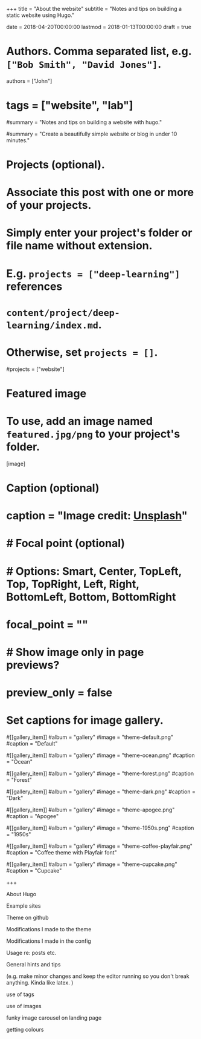 +++
title = "About the website"
subtitle = "Notes and tips on building a static website using Hugo."

date = 2018-04-20T00:00:00
lastmod = 2018-01-13T00:00:00
draft = true

# Authors. Comma separated list, e.g. `["Bob Smith", "David Jones"]`.
authors = ["John"]

# tags = ["website", "lab"]
#summary = "Notes and tips on building a website with hugo."

#summary = "Create a beautifully simple website or blog in under 10 minutes."

# Projects (optional).
#   Associate this post with one or more of your projects.
#   Simply enter your project's folder or file name without extension.
#   E.g. `projects = ["deep-learning"]` references 
#   `content/project/deep-learning/index.md`.
#   Otherwise, set `projects = []`.
#projects = ["website"]

# Featured image
# To use, add an image named `featured.jpg/png` to your project's folder. 
[image]
  # Caption (optional)
#  caption = "Image credit: [**Unsplash**](https://unsplash.com/photos/CpkOjOcXdUY)"

#  # Focal point (optional)
#  # Options: Smart, Center, TopLeft, Top, TopRight, Left, Right, BottomLeft, Bottom, BottomRight
#  focal_point = ""

#  # Show image only in page previews?
#  preview_only = false

# Set captions for image gallery.

#[[gallery_item]]
#album = "gallery"
#image = "theme-default.png"
#caption = "Default"

#[[gallery_item]]
#album = "gallery"
#image = "theme-ocean.png"
#caption = "Ocean"

#[[gallery_item]]
#album = "gallery"
#image = "theme-forest.png"
#caption = "Forest"

#[[gallery_item]]
#album = "gallery"
#image = "theme-dark.png"
#caption = "Dark"

#[[gallery_item]]
#album = "gallery"
#image = "theme-apogee.png"
#caption = "Apogee"

#[[gallery_item]]
#album = "gallery"
#image = "theme-1950s.png"
#caption = "1950s"

#[[gallery_item]]
#album = "gallery"
#image = "theme-coffee-playfair.png"
#caption = "Coffee theme with Playfair font"

#[[gallery_item]]
#album = "gallery"
#image = "theme-cupcake.png"
#caption = "Cupcake"

+++

About Hugo

Example sites

Theme on github

Modifications I made to the theme

Modifications I made in the config

Usage re: posts etc.

General hints and tips

(e.g. make minor changes and keep the editor running so you don't break anything. Kinda like latex. )

use of tags

use of images

funky image carousel on landing page

getting colours 






